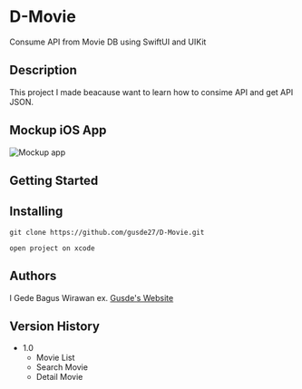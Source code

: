 # D-Movie

Consume API from Movie DB using SwiftUI and UIKit

## Description

This project I made beacause want to learn how to consime API and get API JSON.

## Mockup iOS App

<img src="/mockup.png" alt="Mockup app" title="Mockup app">


## Getting Started

## Installing

```
git clone https://github.com/gusde27/D-Movie.git
```
```
open project on xcode
```

## Authors

I Gede Bagus Wirawan 
ex. [Gusde's Website](https://gusde27.github.io)

## Version History

* 1.0
    * Movie List
    * Search Movie
    * Detail Movie
